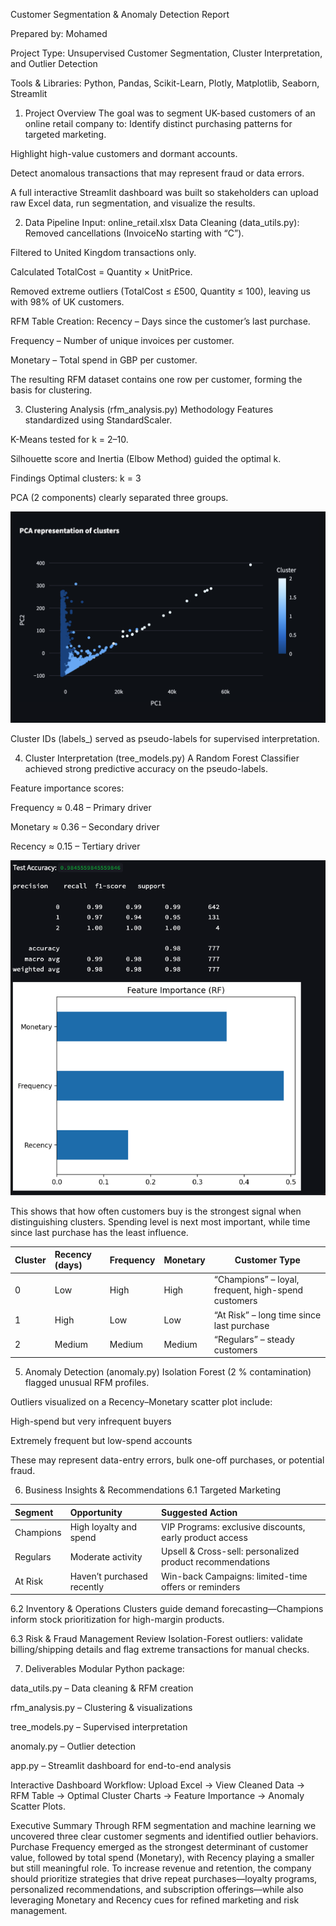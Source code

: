 Customer Segmentation & Anomaly Detection Report

Prepared by: Mohamed

Project Type: Unsupervised Customer Segmentation, Cluster Interpretation, and Outlier Detection

Tools & Libraries: Python, Pandas, Scikit-Learn, Plotly, Matplotlib, Seaborn, Streamlit

1. Project Overview
The goal was to segment UK-based customers of an online retail company to:
Identify distinct purchasing patterns for targeted marketing.

Highlight high-value customers and dormant accounts.

Detect anomalous transactions that may represent fraud or data errors.

A full interactive Streamlit dashboard was built so stakeholders can upload raw Excel data, run segmentation, and visualize the results.

2. Data Pipeline
Input: online_retail.xlsx
Data Cleaning (data_utils.py):
Removed cancellations (InvoiceNo starting with “C”).

Filtered to United Kingdom transactions only.

Calculated TotalCost = Quantity × UnitPrice.

Removed extreme outliers (TotalCost ≤ £500, Quantity ≤ 100), leaving us with 98% of UK customers.

RFM Table Creation:
Recency – Days since the customer’s last purchase.

Frequency – Number of unique invoices per customer.

Monetary – Total spend in GBP per customer.

The resulting RFM dataset contains one row per customer, forming the basis for clustering.

3. Clustering Analysis (rfm_analysis.py)
Methodology
Features standardized using StandardScaler.

K-Means tested for k = 2–10.

Silhouette score and Inertia (Elbow Method) guided the optimal k.

Findings
Optimal clusters: k = 3

PCA (2 components) clearly separated three groups.

![pca-analysis.png](../images/pca-analysis.png)

Cluster IDs (labels_) served as pseudo-labels for supervised interpretation.

4. Cluster Interpretation (tree_models.py)
A Random Forest Classifier achieved strong predictive accuracy on the pseudo-labels.

Feature importance scores:

Frequency ≈ 0.48 – Primary driver

Monetary ≈ 0.36 – Secondary driver

Recency ≈ 0.15 – Tertiary driver

![feature_importances.png](../images/feature_importances.png)

This shows that how often customers buy is the strongest signal when distinguishing clusters. 
Spending level is next most important, while time since last purchase has the least influence.


| Cluster    | Recency (days)     | Frequency          | Monetary         | Customer Type
|:-----------|:-------------------|:-------------------|------------------|-----------------------------------------|
| 0          | Low                | High               | High             | “Champions” – loyal, frequent, high-spend customers
| 1          | High               | Low                | Low              | “At Risk” – long time since last purchase
| 2          | Medium             | Medium             | Medium           | “Regulars” – steady customers


5. Anomaly Detection (anomaly.py)
Isolation Forest (2 % contamination) flagged unusual RFM profiles.

Outliers visualized on a Recency–Monetary scatter plot include:

High-spend but very infrequent buyers

Extremely frequent but low-spend accounts

These may represent data-entry errors, bulk one-off purchases, or potential fraud.

6. Business Insights & Recommendations
6.1 Targeted Marketing

| Segment     | Opportunity                            | Suggested Action                                           |
|:------------|:---------------------------------------|:-----------------------------------------------------------|
| Champions   | High loyalty and spend                 | VIP Programs: exclusive discounts, early product access    |
| Regulars    | Moderate activity                      | Upsell & Cross-sell: personalized product recommendations  |
| At Risk     | Haven’t purchased recently             | Win-back Campaigns: limited-time offers or reminders       |


6.2 Inventory & Operations
Clusters guide demand forecasting—Champions inform stock prioritization for high-margin products.

6.3 Risk & Fraud Management
Review Isolation-Forest outliers: validate billing/shipping details and flag extreme transactions for manual checks.


7. Deliverables
Modular Python package:

data_utils.py – Data cleaning & RFM creation

rfm_analysis.py – Clustering & visualizations

tree_models.py – Supervised interpretation

anomaly.py – Outlier detection

app.py – Streamlit dashboard for end-to-end analysis

Interactive Dashboard Workflow:
Upload Excel → View Cleaned Data → RFM Table → Optimal Cluster Charts → Feature Importance → Anomaly Scatter Plots.


Executive Summary
Through RFM segmentation and machine learning we uncovered three clear customer segments and identified outlier behaviors.
Purchase Frequency emerged as the strongest determinant of customer value, followed by total spend (Monetary), with Recency playing a smaller but still meaningful role.
To increase revenue and retention, the company should prioritize strategies that drive repeat purchases—loyalty programs, personalized recommendations, and subscription offerings—while also leveraging Monetary and Recency cues for refined marketing and risk management.
